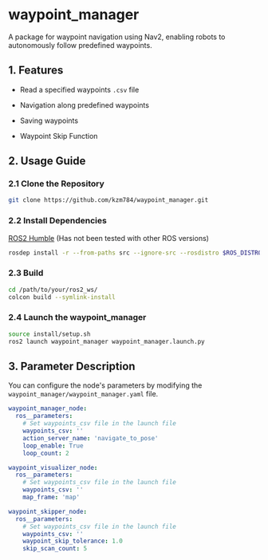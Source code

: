 
# waypoint_manager

A package for waypoint navigation using Nav2, enabling robots to autonomously follow predefined waypoints.

## 1. Features

- Read a specified waypoints `.csv` file

- Navigation along predefined waypoints

- Saving waypoints

- Waypoint Skip Function

## 2. Usage Guide

### 2.1 Clone the Repository

  ```sh
  git clone https://github.com/kzm784/waypoint_manager.git
  ```

### 2.2 Install Dependencies

[ROS2 Humble](https://docs.ros.org/en/humble/Installation.html) (Has not been tested with other ROS versions)

```sh
rosdep install -r --from-paths src --ignore-src --rosdistro $ROS_DISTRO -y
```

### 2.3 Build

```sh
cd /path/to/your/ros2_ws/
colcon build --symlink-install
```

### 2.4 Launch the waypoint_manager 

```sh
source install/setup.sh
ros2 launch waypoint_manager waypoint_manager.launch.py
```

## 3. Parameter Description

You can configure the node's parameters by modifying the `waypoint_manager/waypoint_manager.yaml` file.

  ```yaml
  waypoint_manager_node:
    ros__parameters:
      # Set waypoints_csv file in the launch file
      waypoints_csv: ''
      action_server_name: 'navigate_to_pose'
      loop_enable: True
      loop_count: 2
  
  waypoint_visualizer_node:
    ros__parameters:
      # Set waypoints_csv file in the launch file
      waypoints_csv: ''
      map_frame: 'map'
  
  waypoint_skipper_node:
    ros__parameters:
      # Set waypoints_csv file in the launch file
      waypoints_csv: ''
      waypoint_skip_tolerance: 1.0
      skip_scan_count: 5
  ```
